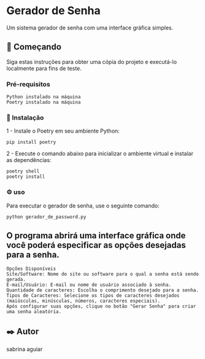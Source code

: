 # Gerador de Senha

Um sistema gerador de senha com uma interface gráfica simples.

## 🚀 Começando

Siga estas instruções para obter uma cópia do projeto e executá-lo localmente para fins de teste.

### Pré-requisitos

    Python instalado na máquina
    Poetry instalado na máquina

### 🔧 Instalação
1 - Instale o Poetry em seu ambiente Python:
 
    pip install poetry
   
2 - Execute o comando abaixo para inicializar o ambiente virtual e instalar as dependências:

    poetry shell
    poetry install

### ⚙️ uso

Para executar o gerador de senha, use o seguinte comando:

    python gerador_de_password.py


## O programa abrirá uma interface gráfica onde você poderá especificar as opções desejadas para a senha.

    Opções Disponíveis
    Site/Software: Nome do site ou software para o qual a senha está sendo gerada.
    E-mail/Usuário: E-mail ou nome de usuário associado à senha.
    Quantidade de caracteres: Escolha o comprimento desejado para a senha.
    Tipos de Caracteres: Selecione os tipos de caracteres desejados (maiúsculas, minúsculas, números, caracteres especiais).
    Após configurar suas opções, clique no botão "Gerar Senha" para criar uma senha aleatória.


## ✒️ Autor

sabrina aguiar

